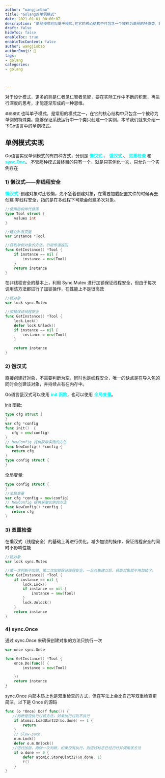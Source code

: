 ```yaml
---
author: "wangjinbao"
title: "Golang的单例模式"
date: 2021-01-01 00:00:07
description: "单例模式也叫单子模式,在它的核心结构中只包含一个被称为单例的特殊类，能够保证系统运行中一个类只创建一个实例"
draft: false
hideToc: false
enableToc: true
enableTocContent: false
author: wangjinbao
authorEmoji: 👻
tags: 
- golang
categories:
- golang



---
```

对于设计模式，更多的则是仁者见仁智者见智，要在实际工作中不断的积累，再进行深度的思考，才能逐渐形成的一种思维。

`单例模式` 也叫单子模式，是常用的模式之一，在它的核心结构中只包含一个被称为单例的特殊类，能够保证系统运行中一个类只创建一个实例，本节我们就来介绍一下Go语言中的单例模式。

## 单例模式实现
Go语言实现单例模式的有四种方式，分别是 <font color='cyan'>**懒汉式**</font> 、 <font color='cyan'>**饿汉式**</font> 、 <font color='cyan'>**双重检查**</font> 和 <font color='cyan'>**sync.Onc**</font>。
不管那种模式最终目的只有一个，就是只实例化一次，只允许一个实例存在
### 1) 懒汉式——非线程安全
<font color='cyan'>**懒汉式**</font> :创建对象时比较懒，先不急着创建对象，在需要加载配置文件的时候再去创建
非线程安全，指的是在多线程下可能会创建多次对象。
```go
//使用结构体代替类
type Tool struct {
    values int
}

//建立私有变量
var instance *Tool

//获取单例对象的方法，引用传递返回
func GetInstance() *Tool {
    if instance == nil {
        instance = new(Tool)
    }
    return instance
}
```
在非线程安全的基本上，利用 Sync.Mutex 进行加锁保证线程安全，但由于每次调用该方法都进行了加锁操作，在性能上不是很高效
```go
//锁对象
var lock sync.Mutex

//加锁保证线程安全
func GetInstance() *Tool {
    lock.Lock()
    defer lock.Unlock()
    if instance == nil {
        instance = new(Tool)
    }

    return instance
}
```

### 2) 饿汉式
直接创建好对象，不需要判断为空，同时也是线程安全，唯一的缺点是在导入包的同时会创建该对象，并持续占有在内存中。

Go语言饿汉式可以使用 <font color='cyan'>**init 函数**</font>，也可以使用 <font color='cyan'>**全局变量**</font>。

init 函数:
```go
type cfg struct {
}
var cfg *config
func init()  {
   cfg = new(config)
}
// NewConfig 提供获取实例的方法
func NewConfig() *config {
   return cfg
}
type config struct {  
}
```
全局变量:
```go
type config struct {  
}
//全局变量
var cfg *config = new(config)
// NewConfig 提供获取实例的方法
func NewConfig() *config {
   return cfg
}
```

### 3) 双重检查
在懒汉式（线程安全）的基础上再进行优化，减少加锁的操作，保证线程安全的同时不影响性能
```go
//锁对象
var lock sync.Mutex

//第一次判断不加锁，第二次加锁保证线程安全，一旦对象建立后，获取对象就不用加锁了。
func GetInstance() *Tool {
    if instance == nil {
        lock.Lock()
        if instance == nil {
            instance = new(Tool)
        }
        lock.Unlock()
    }
    return instance
}
```

### 4) sync.Once
通过 sync.Once 来确保创建对象的方法只执行一次
```go
var once sync.Once

func GetInstance() *Tool {
    once.Do(func() {
        instance = new(Tool)

    })
    return instance
}
```
sync.Once 内部本质上也是双重检查的方式，但在写法上会比自己写双重检查更简洁，以下是 Once 的源码
```go
func (o *Once) Do(f func()) {
　　//判断是否执行过该方法，如果执行过则不执行
    if atomic.LoadUint32(&o.done) == 1 {
        return
    }
    // Slow-path.
    o.m.Lock()
    defer o.m.Unlock()
　　//进行加锁，再做一次判断，如果没有执行，则进行标志已经扫行并调用该方法
    if o.done == 0 {
        defer atomic.StoreUint32(&o.done, 1)
        f()
    }
}
```